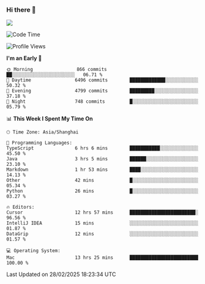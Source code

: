 ### Hi there 👋

<!--
**JJAYCHEN1e/jjaychen1e** is a ✨ _special_ ✨ repository because its `README.md` (this file) appears on your GitHub profile.

Here are some ideas to get you started:

- 🔭 I’m currently working on ...
- 🌱 I’m currently learning ...
- 👯 I’m looking to collaborate on ...
- 🤔 I’m looking for help with ...
- 💬 Ask me about ...
- 📫 How to reach me: ...
- 😄 Pronouns: ...
- ⚡ Fun fact: ...
-->

[![](https://github-readme-stats.vercel.app/api?username=jjaychen1e&show_icons=true)](https://github.com/jjaychen1e/github-readme-stats?count_private=true)

<!--START_SECTION:waka-->
![Code Time](http://img.shields.io/badge/Code%20Time-1%2C818%20hrs%2038%20mins-blue)

![Profile Views](http://img.shields.io/badge/Profile%20Views-0-blue)

**I'm an Early 🐤** 

```text
🌞 Morning                866 commits         ██░░░░░░░░░░░░░░░░░░░░░░░   06.71 % 
🌆 Daytime                6496 commits        █████████████░░░░░░░░░░░░   50.32 % 
🌃 Evening                4799 commits        █████████░░░░░░░░░░░░░░░░   37.18 % 
🌙 Night                  748 commits         █░░░░░░░░░░░░░░░░░░░░░░░░   05.79 % 
```


📊 **This Week I Spent My Time On** 

```text
🕑︎ Time Zone: Asia/Shanghai

💬 Programming Languages: 
TypeScript               6 hrs 6 mins        ███████████░░░░░░░░░░░░░░   45.50 % 
Java                     3 hrs 5 mins        ██████░░░░░░░░░░░░░░░░░░░   23.10 % 
Markdown                 1 hr 53 mins        ████░░░░░░░░░░░░░░░░░░░░░   14.13 % 
Other                    42 mins             █░░░░░░░░░░░░░░░░░░░░░░░░   05.34 % 
Python                   26 mins             █░░░░░░░░░░░░░░░░░░░░░░░░   03.27 % 

🔥 Editors: 
Cursor                   12 hrs 57 mins      ████████████████████████░   96.56 % 
IntelliJ IDEA            15 mins             ░░░░░░░░░░░░░░░░░░░░░░░░░   01.87 % 
DataGrip                 12 mins             ░░░░░░░░░░░░░░░░░░░░░░░░░   01.57 % 

💻 Operating System: 
Mac                      13 hrs 25 mins      █████████████████████████   100.00 % 
```


 Last Updated on 28/02/2025 18:23:34 UTC
<!--END_SECTION:waka-->
